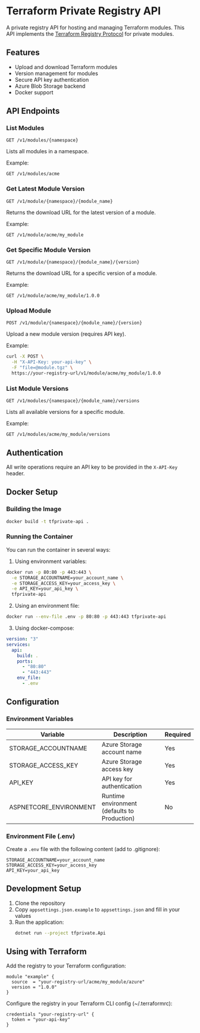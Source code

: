 # Terraform Private Registry API

A private registry API for hosting and managing Terraform modules. This API implements the [Terraform Registry Protocol](https://developer.hashicorp.com/terraform/registry/api-docs) for private modules.

## Features

- Upload and download Terraform modules
- Version management for modules
- Secure API key authentication
- Azure Blob Storage backend
- Docker support

## API Endpoints

### List Modules

```http
GET /v1/modules/{namespace}
```

Lists all modules in a namespace.

Example:

```http
GET /v1/modules/acme
```

### Get Latest Module Version

```http
GET /v1/module/{namespace}/{module_name}
```

Returns the download URL for the latest version of a module.

Example:

```http
GET /v1/module/acme/my_module
```

### Get Specific Module Version

```http
GET /v1/module/{namespace}/{module_name}/{version}
```

Returns the download URL for a specific version of a module.

Example:

```http
GET /v1/module/acme/my_module/1.0.0
```

### Upload Module

```http
POST /v1/module/{namespace}/{module_name}/{version}
```

Upload a new module version (requires API key).

Example:

```bash
curl -X POST \
  -H "X-API-Key: your-api-key" \
  -F "file=@module.tgz" \
  https://your-registry-url/v1/module/acme/my_module/1.0.0
```

### List Module Versions

```http
GET /v1/modules/{namespace}/{module_name}/versions
```

Lists all available versions for a specific module.

Example:

```http
GET /v1/modules/acme/my_module/versions
```

## Authentication

All write operations require an API key to be provided in the `X-API-Key` header.

## Docker Setup

### Building the Image

```bash
docker build -t tfprivate-api .
```

### Running the Container

You can run the container in several ways:

1. Using environment variables:

```bash
docker run -p 80:80 -p 443:443 \
  -e STORAGE_ACCOUNTNAME=your_account_name \
  -e STORAGE_ACCESS_KEY=your_access_key \
  -e API_KEY=your_api_key \
  tfprivate-api
```

2. Using an environment file:

```bash
docker run --env-file .env -p 80:80 -p 443:443 tfprivate-api
```

3. Using docker-compose:

```yaml
version: "3"
services:
  api:
    build: .
    ports:
      - "80:80"
      - "443:443"
    env_file:
      - .env
```

## Configuration

### Environment Variables

| Variable               | Description                                  | Required |
| ---------------------- | -------------------------------------------- | -------- |
| STORAGE_ACCOUNTNAME    | Azure Storage account name                   | Yes      |
| STORAGE_ACCESS_KEY     | Azure Storage access key                     | Yes      |
| API_KEY                | API key for authentication                   | Yes      |
| ASPNETCORE_ENVIRONMENT | Runtime environment (defaults to Production) | No       |

### Environment File (.env)

Create a `.env` file with the following content (add to .gitignore):

```env
STORAGE_ACCOUNTNAME=your_account_name
STORAGE_ACCESS_KEY=your_access_key
API_KEY=your_api_key
```

## Development Setup

1. Clone the repository
2. Copy `appsettings.json.example` to `appsettings.json` and fill in your values
3. Run the application:
   ```bash
   dotnet run --project tfprivate.Api
   ```

## Using with Terraform

Add the registry to your Terraform configuration:

```hcl
module "example" {
  source  = "your-registry-url/acme/my_module/azure"
  version = "1.0.0"
}
```

Configure the registry in your Terraform CLI config (~/.terraformrc):

```hcl
credentials "your-registry-url" {
  token = "your-api-key"
}
```
